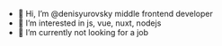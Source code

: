 - 👋 Hi, I’m @denisyurovsky middle frontend developer
- 👀 I’m interested in js, vue, nuxt, nodejs 
- 🌱 I’m currently not looking for a job

<!---
denisyurovsky/denisyurovsky is a ✨ special ✨ repository because its `README.md` (this file) appears on your GitHub profile.
You can click the Preview link to take a look at your changes.
--->
